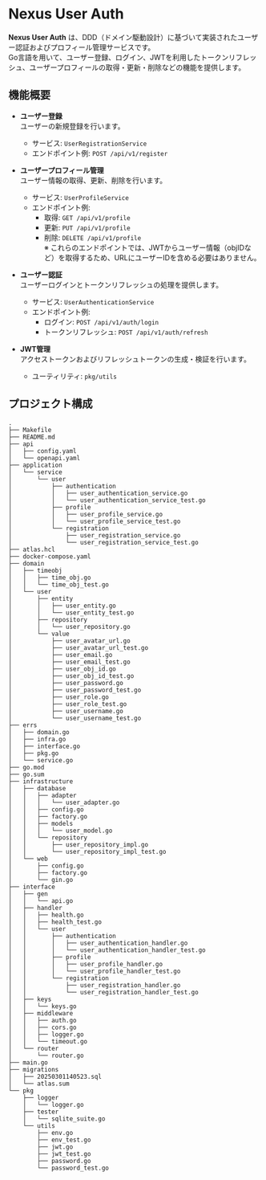 # Nexus User Auth

**Nexus User Auth** は、DDD（ドメイン駆動設計）に基づいて実装されたユーザー認証およびプロフィール管理サービスです。  
Go言語を用いて、ユーザー登録、ログイン、JWTを利用したトークンリフレッシュ、ユーザープロフィールの取得・更新・削除などの機能を提供します。

## 機能概要

- **ユーザー登録**  
  ユーザーの新規登録を行います。  
  - サービス: `UserRegistrationService`  
  - エンドポイント例: `POST /api/v1/register`

- **ユーザープロフィール管理**  
  ユーザー情報の取得、更新、削除を行います。  
  - サービス: `UserProfileService`  
  - エンドポイント例:
    - 取得: `GET /api/v1/profile`
    - 更新: `PUT /api/v1/profile`
    - 削除: `DELETE /api/v1/profile`  
    ※ これらのエンドポイントでは、JWTからユーザー情報（objIDなど）を取得するため、URLにユーザーIDを含める必要はありません。

- **ユーザー認証**  
  ユーザーログインとトークンリフレッシュの処理を提供します。  
  - サービス: `UserAuthenticationService`  
  - エンドポイント例:
    - ログイン: `POST /api/v1/auth/login`
    - トークンリフレッシュ: `POST /api/v1/auth/refresh`

- **JWT管理**  
  アクセストークンおよびリフレッシュトークンの生成・検証を行います。  
  - ユーティリティ: `pkg/utils`

## プロジェクト構成

```
.
├── Makefile
├── README.md
├── api
│   ├── config.yaml
│   └── openapi.yaml
├── application
│   └── service
│       └── user
│           ├── authentication
│           │   ├── user_authentication_service.go
│           │   └── user_authentication_service_test.go
│           ├── profile
│           │   ├── user_profile_service.go
│           │   └── user_profile_service_test.go
│           └── registration
│               ├── user_registration_service.go
│               └── user_registration_service_test.go
├── atlas.hcl
├── docker-compose.yaml
├── domain
│   ├── timeobj
│   │   ├── time_obj.go
│   │   └── time_obj_test.go
│   └── user
│       ├── entity
│       │   ├── user_entity.go
│       │   └── user_entity_test.go
│       ├── repository
│       │   └── user_repository.go
│       └── value
│           ├── user_avatar_url.go
│           ├── user_avatar_url_test.go
│           ├── user_email.go
│           ├── user_email_test.go
│           ├── user_obj_id.go
│           ├── user_obj_id_test.go
│           ├── user_password.go
│           ├── user_password_test.go
│           ├── user_role.go
│           ├── user_role_test.go
│           ├── user_username.go
│           └── user_username_test.go
├── errs
│   ├── domain.go
│   ├── infra.go
│   ├── interface.go
│   ├── pkg.go
│   └── service.go
├── go.mod
├── go.sum
├── infrastructure
│   ├── database
│   │   ├── adapter
│   │   │   └── user_adapter.go
│   │   ├── config.go
│   │   ├── factory.go
│   │   ├── models
│   │   │   └── user_model.go
│   │   └── repository
│   │       ├── user_repository_impl.go
│   │       └── user_repository_impl_test.go
│   └── web
│       ├── config.go
│       ├── factory.go
│       └── gin.go
├── interface
│   ├── gen
│   │   └── api.go
│   ├── handler
│   │   ├── health.go
│   │   ├── health_test.go
│   │   └── user
│   │       ├── authentication
│   │       │   ├── user_authentication_handler.go
│   │       │   └── user_authentication_handler_test.go
│   │       ├── profile
│   │       │   ├── user_profile_handler.go
│   │       │   └── user_profile_handler_test.go
│   │       └── registration
│   │           ├── user_registration_handler.go
│   │           └── user_registration_handler_test.go
│   ├── keys
│   │   └── keys.go
│   ├── middleware
│   │   ├── auth.go
│   │   ├── cors.go
│   │   ├── logger.go
│   │   └── timeout.go
│   └── router
│       └── router.go
├── main.go
├── migrations
│   ├── 20250301140523.sql
│   └── atlas.sum
└── pkg
    ├── logger
    │   └── logger.go
    ├── tester
    │   └── sqlite_suite.go
    └── utils
        ├── env.go
        ├── env_test.go
        ├── jwt.go
        ├── jwt_test.go
        ├── password.go
        └── password_test.go
```